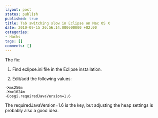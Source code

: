 ```yaml
---
layout: post
status: publish
published: true
title: Tab switching slow in Eclipse on Mac OS X
date: 2010-09-15 20:56:14.000000000 +02:00
categories:
- Hacks
tags: []
comments: []
---
```

The fix:

1. Find eclipse.ini file in the Eclipse installation.

2. Edit/add the following values:

```
-Xms256m
-Xmx1024m
-Dosgi.requiredJavaVersion=1.6
```

The requiredJavaVersion=1.6 is the key, but adjusting the heap settings is probably also a good idea.
